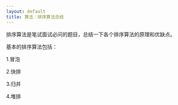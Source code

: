 ```yaml
---
layout: default
title: 算法：排序算法总结
---
```

排序算法是笔试面试必问的题目，总结一下各个排序算法的原理和优缺点。

基本的排序算法包括：

1.冒泡

2.快排

3.归并

4.堆排